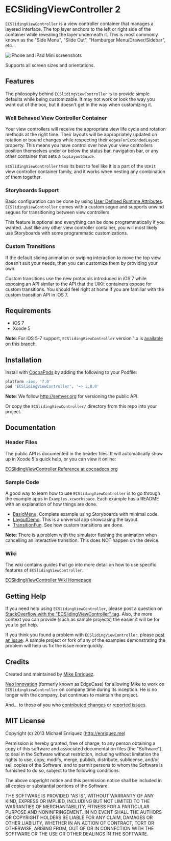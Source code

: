 # ECSlidingViewController 2

`ECSlidingViewController` is a view controller container that manages a layered interface. The top layer anchors to the left or right side of the container while revealing the layer underneath it. This is most commonly known as the "Side Menu", "Slide Out", "Hamburger Menu/Drawer/Sidebar", etc...

![iPhone and iPad Mini screenshots](http://github.com/ECSlidingViewController/ECSlidingViewController/wiki/readme-assets/readme-hero.png)

Supports all screen sizes and orientations.

## Features

The philosophy behind `ECSlidingViewController` is to provide simple defaults while being customizable. It may not work or look the way you want out of the box, but it doesn't get in the way when customizing it.

### Well Behaved View Controller Container

Your view controllers will receive the appropriate view life cycle and rotation methods at the right time. Their layouts will be appropriately updated on rotation or bound changes while respecting their `edgesForExtendedLayout` property. This means you have control over how your view controllers position themselves under or below the status bar, navigation bar, or any other container that sets a `topLayoutGuide`.

`ECSlidingViewController` tries its best to feel like it is a part of the `UIKit` view controller container family, and it works when nesting any combination of them together.

### Storyboards Support

Basic configuration can be done by using [User Defined Runtime Attributes](http://twoshotsofcocoa.com/?p=70). `ECSlidingViewController` comes with a custom segue and supports unwind segues for transitioning between view controllers.

This feature is optional and everything can be done programmatically if you wanted. Just like any other view controller container, you will most likely use Storyboards with some programmatic customizations.

### Custom Transitions

If the default sliding animation or swiping interaction to move the top view doesn't suit your needs, then you can customize them by providing your own.

Custom transitions use the new protocols introduced in iOS 7 while exposing an API similar to the API that the UIKit containers expose for custom transitions. You should feel right at home if you are familiar with the custom transition API in iOS 7.

## Requirements

* iOS 7
* Xcode 5

**Note**: For iOS 5-7 support, `ECSlidingViewController` version 1.x is [available on this branch](https://github.com/ECSlidingViewController/ECSlidingViewController/tree/1.x).

## Installation

Install with [CocoaPods](http://cocoapods.org) by adding the following to your Podfile:

``` ruby
platform :ios, '7.0'
pod 'ECSlidingViewController', '~> 2.0.0'
```

**Note**: We follow http://semver.org for versioning the public API.

Or copy the `ECSlidingViewController/` directory from this repo into your project.

## Documentation

### Header Files

The public API is documented in the header files. It will automatically show up in Xcode 5's quick help, or you can view it online:

[ECSlidingViewController Reference at cocoadocs.org](http://cocoadocs.org/docsets/ECSlidingViewController/)

### Sample Code

A good way to learn how to use `ECSlidingViewController` is to go through the example apps in `Examples.xcworkspace`. Each example has a README with an explanation of how things are done.

* [BasicMenu](Examples/BasicMenu/). Complete example using Storyboards with minimal code.
* [LayoutDemo](Examples/LayoutDemo/). This is a universal app showcasing the layout.
* [TransitionFun](Examples/TransitionFun). See how custom transitions are done.

**Note**: There is a problem with the simulator flashing the animation when cancelling an interactive transition. This does NOT happen on the device.

### Wiki

The wiki contains guides that go into more detail on how to use specific features of `ECSlidingViewController`.

[ECSlidingViewController Wiki Homepage](http://github.com/ECSlidingViewController/ECSlidingViewController/wiki)

## Getting Help

If you need help using `ECSlidingViewController`, please post a question on [StackOverflow with the "ECSlidingViewController" tag](http://stackoverflow.com/questions/ask?tags=ecslidingviewcontroller). Also, the more context you can provide (such as sample projects) the easier it will be for you to get help.

If you think you found a problem with `ECSlidingViewController`, please [post an issue](https://github.com/ECSlidingViewController/ECSlidingViewController/issues). A sample project or fork of any of the examples demonstrating the problem will help us fix the issue more quickly.

## Credits

Created and maintained by [Mike Enriquez](http://enriquez.me).

[Neo Innovation](http://neo.com) (formerly known as EdgeCase) for allowing Mike to work on `ECSlidingViewController` on company time during its inception. He is no longer with the company, but continues to maintain the project.

And... to those of you who [contributed changes](https://github.com/ECSlidingViewController/ECSlidingViewController/graphs/contributors) or [reported issues](https://github.com/ECSlidingViewController/ECSlidingViewController/issues).

## MIT License

Copyright (c) 2013 Michael Enriquez (http://enriquez.me)

Permission is hereby granted, free of charge, to any person obtaining a copy
of this software and associated documentation files (the "Software"), to deal
in the Software without restriction, including without limitation the rights
to use, copy, modify, merge, publish, distribute, sublicense, and/or sell
copies of the Software, and to permit persons to whom the Software is
furnished to do so, subject to the following conditions:

The above copyright notice and this permission notice shall be included in
all copies or substantial portions of the Software.

THE SOFTWARE IS PROVIDED "AS IS", WITHOUT WARRANTY OF ANY KIND, EXPRESS OR
IMPLIED, INCLUDING BUT NOT LIMITED TO THE WARRANTIES OF MERCHANTABILITY,
FITNESS FOR A PARTICULAR PURPOSE AND NONINFRINGEMENT. IN NO EVENT SHALL THE
AUTHORS OR COPYRIGHT HOLDERS BE LIABLE FOR ANY CLAIM, DAMAGES OR OTHER
LIABILITY, WHETHER IN AN ACTION OF CONTRACT, TORT OR OTHERWISE, ARISING FROM,
OUT OF OR IN CONNECTION WITH THE SOFTWARE OR THE USE OR OTHER DEALINGS IN
THE SOFTWARE.
